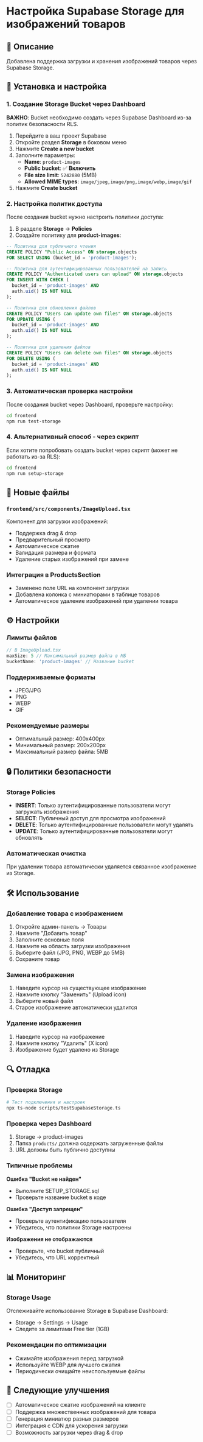 # Настройка Supabase Storage для изображений товаров

## 📝 Описание
Добавлена поддержка загрузки и хранения изображений товаров через Supabase Storage.

## 🚀 Установка и настройка

### 1. Создание Storage Bucket через Dashboard
**ВАЖНО**: Bucket необходимо создать через Supabase Dashboard из-за политик безопасности RLS.

1. Перейдите в ваш проект Supabase
2. Откройте раздел **Storage** в боковом меню
3. Нажмите **Create a new bucket**
4. Заполните параметры:
   - **Name**: `product-images`
   - **Public bucket**: ✅ **Включить**
   - **File size limit**: `5242880` (5MB)
   - **Allowed MIME types**: `image/jpeg,image/png,image/webp,image/gif`
5. Нажмите **Create bucket**

### 2. Настройка политик доступа
После создания bucket нужно настроить политики доступа:

1. В разделе **Storage** → **Policies**
2. Создайте политику для **product-images**:

```sql
-- Политика для публичного чтения
CREATE POLICY "Public Access" ON storage.objects
FOR SELECT USING (bucket_id = 'product-images');

-- Политика для аутентифицированных пользователей на запись
CREATE POLICY "Authenticated users can upload" ON storage.objects
FOR INSERT WITH CHECK (
  bucket_id = 'product-images' AND 
  auth.uid() IS NOT NULL
);

-- Политика для обновления файлов
CREATE POLICY "Users can update own files" ON storage.objects
FOR UPDATE USING (
  bucket_id = 'product-images' AND 
  auth.uid() IS NOT NULL
);

-- Политика для удаления файлов
CREATE POLICY "Users can delete own files" ON storage.objects
FOR DELETE USING (
  bucket_id = 'product-images' AND 
  auth.uid() IS NOT NULL
);
```

### 3. Автоматическая проверка настройки
После создания bucket через Dashboard, проверьте настройку:

```bash
cd frontend
npm run test-storage
```

### 4. Альтернативный способ - через скрипт
Если хотите попробовать создать bucket через скрипт (может не работать из-за RLS):

```bash
cd frontend
npm run setup-storage
```

## 📁 Новые файлы

### `frontend/src/components/ImageUpload.tsx`
Компонент для загрузки изображений:
- Поддержка drag & drop
- Предварительный просмотр
- Автоматическое сжатие
- Валидация размера и формата
- Удаление старых изображений при замене

### Интеграция в ProductsSection
- Заменено поле URL на компонент загрузки
- Добавлена колонка с миниатюрами в таблице товаров
- Автоматическое удаление изображений при удалении товара

## ⚙️ Настройки

### Лимиты файлов
```typescript
// В ImageUpload.tsx
maxSize: 5 // Максимальный размер файла в МБ
bucketName: 'product-images' // Название bucket
```

### Поддерживаемые форматы
- JPEG/JPG
- PNG  
- WEBP
- GIF

### Рекомендуемые размеры
- Оптимальный размер: 400x400px
- Минимальный размер: 200x200px
- Максимальный размер файла: 5MB

## 🔒 Политики безопасности

### Storage Policies
- **INSERT**: Только аутентифицированные пользователи могут загружать изображения
- **SELECT**: Публичный доступ для просмотра изображений  
- **DELETE**: Только аутентифицированные пользователи могут удалять
- **UPDATE**: Только аутентифицированные пользователи могут обновлять

### Автоматическая очистка
При удалении товара автоматически удаляется связанное изображение из Storage.

## 🛠️ Использование

### Добавление товара с изображением
1. Откройте админ-панель → Товары
2. Нажмите "Добавить товар"
3. Заполните основные поля
4. Нажмите на область загрузки изображения
5. Выберите файл (JPG, PNG, WEBP до 5MB)
6. Сохраните товар

### Замена изображения
1. Наведите курсор на существующее изображение
2. Нажмите кнопку "Заменить" (Upload icon)
3. Выберите новый файл
4. Старое изображение автоматически удалится

### Удаление изображения  
1. Наведите курсор на изображение
2. Нажмите кнопку "Удалить" (X icon)
3. Изображение будет удалено из Storage

## 🔍 Отладка

### Проверка Storage
```bash
# Тест подключения и настроек
npx ts-node scripts/testSupabaseStorage.ts
```

### Проверка через Dashboard
1. Storage → product-images
2. Папка `products/` должна содержать загруженные файлы
3. URL должны быть публично доступны

### Типичные проблемы

**Ошибка "Bucket не найден"**
- Выполните SETUP_STORAGE.sql
- Проверьте название bucket в коде

**Ошибка "Доступ запрещен"**  
- Проверьте аутентификацию пользователя
- Убедитесь, что политики Storage настроены

**Изображения не отображаются**
- Проверьте, что bucket публичный
- Убедитесь, что URL корректный

## 📊 Мониторинг

### Storage Usage
Отслеживайте использование Storage в Supabase Dashboard:
- Storage → Settings → Usage
- Следите за лимитами Free tier (1GB)

### Рекомендации по оптимизации
- Сжимайте изображения перед загрузкой
- Используйте WEBP для лучшего сжатия
- Периодически очищайте неиспользуемые файлы

## 🎯 Следующие улучшения

- [ ] Автоматическое сжатие изображений на клиенте
- [ ] Поддержка множественных изображений для товара
- [ ] Генерация миниатюр разных размеров
- [ ] Интеграция с CDN для ускорения загрузки
- [ ] Возможность загрузки через drag & drop
